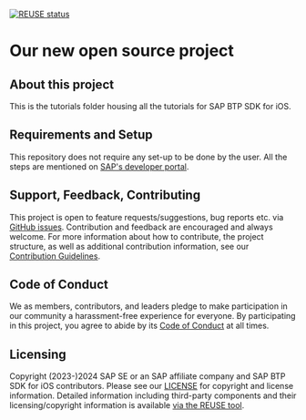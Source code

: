 [![REUSE status](https://api.reuse.software/badge/github.com/sap-tutorials/sap-btp-sdk-ios)](https://api.reuse.software/info/github.com/sap-tutorials/sap-btp-sdk-ios)

# Our new open source project

## About this project

This is the tutorials folder housing all the tutorials for SAP BTP SDK for iOS.

## Requirements and Setup

This repository does not require any set-up to be done by the user. All the steps are mentioned on [SAP's developer portal](https://developers.sap.com).

## Support, Feedback, Contributing

This project is open to feature requests/suggestions, bug reports etc. via [GitHub issues](https://github.com/sap-tutorials/sap-btp-sdk-ios/issues). Contribution and feedback are encouraged and always welcome. For more information about how to contribute, the project structure, as well as additional contribution information, see our [Contribution Guidelines](CONTRIBUTING.md).

## Code of Conduct

We as members, contributors, and leaders pledge to make participation in our community a harassment-free experience for everyone. By participating in this project, you agree to abide by its [Code of Conduct](CODE_OF_CONDUCT.md) at all times.

## Licensing

Copyright (2023-)2024 SAP SE or an SAP affiliate company and SAP BTP SDK for iOS contributors. Please see our [LICENSE](LICENSE) for copyright and license information. Detailed information including third-party components and their licensing/copyright information is available [via the REUSE tool](https://api.reuse.software/info/github.com/sap-tutorials/sap-btp-sdk-ios).
